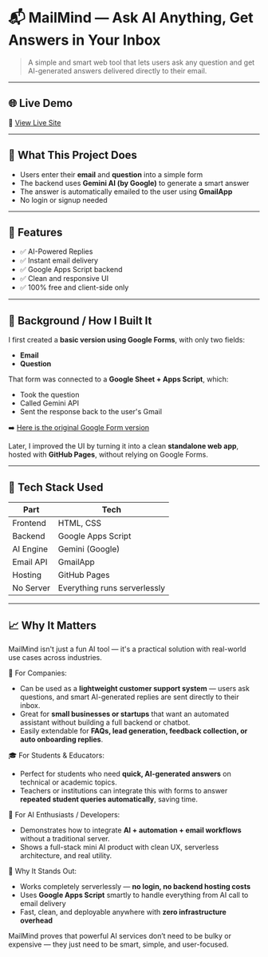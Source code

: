 # 📬 MailMind — Ask AI Anything, Get Answers in Your Inbox

> A simple and smart web tool that lets users ask any question and get AI-generated answers delivered directly to their email.

---

## 🌐 Live Demo

🔗 [View Live Site](https://https://msohaib-dev.github.io/MailMind/)

---

## 📌 What This Project Does

- Users enter their **email** and **question** into a simple form
- The backend uses **Gemini AI (by Google)** to generate a smart answer
- The answer is automatically emailed to the user using **GmailApp**
- No login or signup needed

---

## 🚀 Features

- ✅ AI-Powered Replies
- ✅ Instant email delivery
- ✅ Google Apps Script backend
- ✅ Clean and responsive UI
- ✅ 100% free and client-side only

---

## 🧠 Background / How I Built It

I first created a **basic version using Google Forms**, with only two fields:  
- **Email**  
- **Question**

That form was connected to a **Google Sheet + Apps Script**, which:
- Took the question
- Called Gemini API
- Sent the response back to the user's Gmail

➡️ [Here is the original Google Form version](https://docs.google.com/forms/d/e/1FAIpQLSdOEQJNYlfounbOlJX-Su3MUC9nBAKpQnVZA-DiU0p9XVThmA/viewform?usp=dialog)

Later, I improved the UI by turning it into a clean **standalone web app**, hosted with **GitHub Pages**, without relying on Google Forms.

---

## 🧰 Tech Stack Used

| Part       | Tech |
|------------|------|
| Frontend   | HTML, CSS |
| Backend    | Google Apps Script |
| AI Engine  | Gemini (Google) |
| Email API  | GmailApp |
| Hosting    | GitHub Pages |
| No Server  | Everything runs serverlessly |

---

## 📈 Why It Matters

MailMind isn't just a fun AI tool — it's a practical solution with real-world use cases across industries.

💼 For Companies:
- Can be used as a **lightweight customer support system** — users ask questions, and smart AI-generated replies are sent directly to their inbox.
- Great for **small businesses or startups** that want an automated assistant without building a full backend or chatbot.
- Easily extendable for **FAQs, lead generation, feedback collection, or auto onboarding replies**.

🎓 For Students & Educators:
- Perfect for students who need **quick, AI-generated answers** on technical or academic topics.
- Teachers or institutions can integrate this with forms to answer **repeated student queries automatically**, saving time.

🧠 For AI Enthusiasts / Developers:
- Demonstrates how to integrate **AI + automation + email workflows** without a traditional server.
- Shows a full-stack mini AI product with clean UX, serverless architecture, and real utility.

🚀 Why It Stands Out:
- Works completely serverlessly — **no login, no backend hosting costs**
- Uses **Google Apps Script** smartly to handle everything from AI call to email delivery
- Fast, clean, and deployable anywhere with **zero infrastructure overhead**

MailMind proves that powerful AI services don’t need to be bulky or expensive — they just need to be smart, simple, and user-focused.



